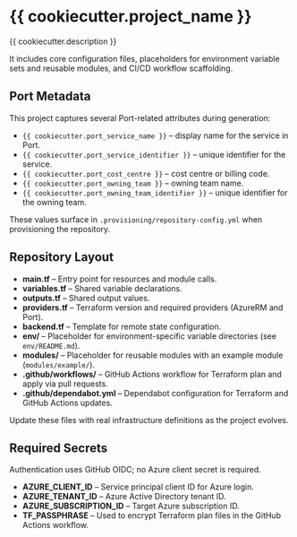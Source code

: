 # {{ cookiecutter.project_name }}

{{ cookiecutter.description }}

It includes core configuration files, placeholders for environment variable sets and reusable modules, and CI/CD workflow scaffolding.

## Port Metadata

This project captures several Port-related attributes during generation:

- `{{ cookiecutter.port_service_name }}` – display name for the service in Port.
- `{{ cookiecutter.port_service_identifier }}` – unique identifier for the service.
- `{{ cookiecutter.port_cost_centre }}` – cost centre or billing code.
- `{{ cookiecutter.port_owning_team }}` – owning team name.
- `{{ cookiecutter.port_owning_team_identifier }}` – unique identifier for the owning team.

These values surface in `.provisioning/repository-config.yml` when provisioning the repository.

## Repository Layout

- **main.tf** – Entry point for resources and module calls.
- **variables.tf** – Shared variable declarations.
- **outputs.tf** – Shared output values.
- **providers.tf** – Terraform version and required providers (AzureRM and Port).
- **backend.tf** – Template for remote state configuration.
- **env/** – Placeholder for environment-specific variable directories (see `env/README.md`).
- **modules/** – Placeholder for reusable modules with an example module (`modules/example/`).
- **.github/workflows/** – GitHub Actions workflow for Terraform plan and apply via pull requests.
- **.github/dependabot.yml** – Dependabot configuration for Terraform and GitHub Actions updates.

Update these files with real infrastructure definitions as the project evolves.

## Required Secrets

Authentication uses GitHub OIDC; no Azure client secret is required.

- **AZURE_CLIENT_ID** – Service principal client ID for Azure login.
- **AZURE_TENANT_ID** – Azure Active Directory tenant ID.
- **AZURE_SUBSCRIPTION_ID** – Target Azure subscription ID.
- **TF_PASSPHRASE** – Used to encrypt Terraform plan files in the GitHub Actions workflow.
